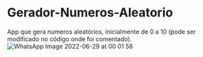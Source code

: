 # Gerador-Numeros-Aleatorio

App que gera numeros aleatórios, inicialmente de 0 a 10 (pode ser modificado no código onde foi comentado).
![WhatsApp Image 2022-06-29 at 00 01 58](https://user-images.githubusercontent.com/58638736/176342222-c16c1157-67a7-4940-a261-1517f98889aa.jpeg)


